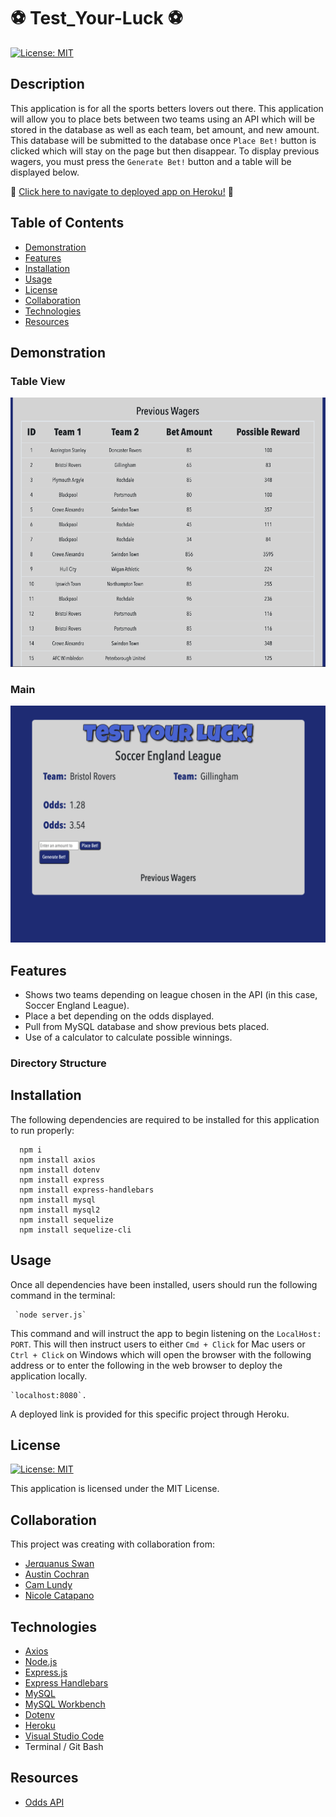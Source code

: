 # :soccer: Test_Your-Luck :soccer:

[![License: MIT](https://img.shields.io/badge/License-MIT-yellow.svg)](https://opensource.org/licenses/MIT)

## Description

This application is for all the sports betters lovers out there. This application will allow you to place bets between two teams using an API which will be stored in the database as well as each team, bet amount, and new amount. This database will be submitted to the database once `Place Bet!` button is clicked which will stay on the page but then disappear. To display previous wagers, you must press the `Generate Bet!` button and a table will be displayed below. 

:round_pushpin: [Click here to navigate to deployed app on Heroku!](https://test-your-luck.herokuapp.com/) :round_pushpin:

## Table of Contents

- [Demonstration](#demonstration)
- [Features](#features)
- [Installation](#installation)
- [Usage](#usage)
- [License](#license)
- [Collaboration](#collaboration)
- [Technologies](#technologies)
- [Resources](#resources)

## Demonstration
### Table View
![Table View](./public/assets/img/db.png)

### Main 
![Main](./public/assets/img/main.png)

## Features

- Shows two teams depending on league chosen in the API (in this case, Soccer England League).
- Place a bet depending on the odds displayed.
- Pull from MySQL database and show previous bets placed.
- Use of a calculator to calculate possible winnings.

### Directory Structure

## Installation

The following dependencies are required to be installed for this application to run properly:

      npm i
      npm install axios
      npm install dotenv
      npm install express
      npm install express-handlebars
      npm install mysql
      npm install mysql2
      npm install sequelize
      npm install sequelize-cli


## Usage

Once all dependencies have been installed, users should run the following command in the terminal:

     `node server.js`

This command and will instruct the app to begin listening on the `LocalHost: PORT`. This will then instruct users to either `Cmd + Click` for Mac users or `Ctrl + Click` on Windows which will open the browser with the following address or to enter the following in the web browser to deploy the application locally.

    `localhost:8080`.

A deployed link is provided for this specific project through Heroku.

## License

[![License: MIT](https://img.shields.io/badge/License-MIT-yellow.svg)](https://opensource.org/licenses/MIT)

This application is licensed under the MIT License.

## Collaboration

This project was creating with collaboration from:

- [Jerquanus Swan](https://github.com/Jerquanus)
- [Austin Cochran](https://github.com/Austinc12)
- [Cam Lundy](https://github.com/lundyc0917)
- [Nicole Catapano](https://github.com/nsc9605)

## Technologies

- [Axios](https://npmjs.org/package/axios)
- [Node.js](https://nodejs.org/en/)
- [Express.js](https://expressjs.com/)
- [Express Handlebars](https://www.npmjs.com/package/express-handlebars)
- [MySQL](https://dev.mysql.com/)
- [MySQL Workbench](https://dev.mysql.com/downloads/workbench/)
- [Dotenv](https://www.npmjs.com/package/dotenv)
- [Heroku](https://devcenter.heroku.com/articles/getting-started-with-nodejs)
- [Visual Studio Code](https://code.visualstudio.com/)
- Terminal / Git Bash

## Resources

- [Odds API](https://github.com/the-odds-api)
